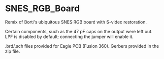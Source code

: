 # SNES_RGB_Board
Remix of Borti's ubiquitous SNES RGB board with S-video restoration.

Certain components, such as the 47 pF caps on the output were left out. LPF is disabled by default; connecting the jumper will enable it.

.brd/.sch files provided for Eagle PCB (Fusion 360). Gerbers provided in the zip file.
